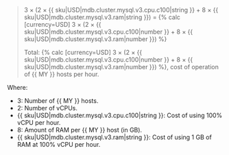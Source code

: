 > 3 × (2 × {{ sku|USD|mdb.cluster.mysql.v3.cpu.c100|string }} + 8 × {{ sku|USD|mdb.cluster.mysql.v3.ram|string }}) = {% calc [currency=USD] 3 × (2 × {{ sku|USD|mdb.cluster.mysql.v3.cpu.c100|number }} + 8 × {{ sku|USD|mdb.cluster.mysql.v3.ram|number }}) %}
>
> Total: {% calc [currency=USD] 3 × (2 × {{ sku|USD|mdb.cluster.mysql.v3.cpu.c100|number }} + 8 × {{ sku|USD|mdb.cluster.mysql.v3.ram|number }}) %}, cost of operation of {{ MY }} hosts per hour.

Where:
* 3: Number of {{ MY }} hosts.
* 2: Number of vCPUs.
* {{ sku|USD|mdb.cluster.mysql.v3.cpu.c100|string }}: Cost of using 100% vCPU per hour.
* 8: Amount of RAM per {{ MY }} host (in GB).
* {{ sku|USD|mdb.cluster.mysql.v3.ram|string }}: Cost of using 1 GB of RAM at 100% vCPU per hour.